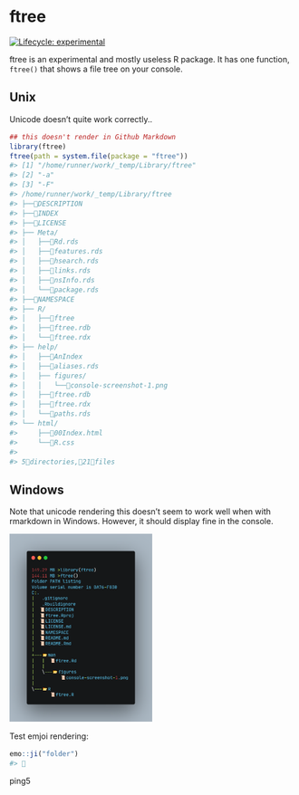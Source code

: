 
<!-- README.md is generated from README.Rmd. Please edit that file -->

# ftree

<!-- badges: start -->

[![Lifecycle:
experimental](https://img.shields.io/badge/lifecycle-experimental-orange.svg)](https://lifecycle.r-lib.org/articles/stages.html#experimental)
<!-- badges: end -->

ftree is an experimental and mostly useless R package. It has one
function, `ftree()` that shows a file tree on your console.

## Unix

Unicode doesn’t quite work correctly..

``` r
## this doesn't render in Github Markdown
library(ftree)
ftree(path = system.file(package = "ftree"))
#> [1] "/home/runner/work/_temp/Library/ftree"
#> [2] "-a"                                   
#> [3] "-F"                                   
#> /home/runner/work/_temp/Library/ftree
#> ├──🧾DESCRIPTION
#> ├──🧾INDEX
#> ├──🧾LICENSE
#> ├── Meta/
#> │   ├──🧾Rd.rds
#> │   ├──🧾features.rds
#> │   ├──🧾hsearch.rds
#> │   ├──🧾links.rds
#> │   ├──🧾nsInfo.rds
#> │   └──🧾package.rds
#> ├──🧾NAMESPACE
#> ├── R/
#> │   ├──🧾ftree
#> │   ├──🧾ftree.rdb
#> │   └──🧾ftree.rdx
#> ├── help/
#> │   ├──🧾AnIndex
#> │   ├──🧾aliases.rds
#> │   ├── figures/
#> │   │   └──🧾console-screenshot-1.png
#> │   ├──🧾ftree.rdb
#> │   ├──🧾ftree.rdx
#> │   └──🧾paths.rds
#> └── html/
#>     ├──🧾00Index.html
#>     └──🧾R.css
#> 
#> 5🧾directories,🧾21🧾files
```

## Windows

Note that unicode rendering this doesn’t seem to work well when with
rmarkdown in Windows. However, it should display fine in the console.

<img src="man/figures/console-screenshot-1.png" width="50%" />

Test emjoi rendering:

``` r
emo::ji("folder")
#> 📂
```

ping5
